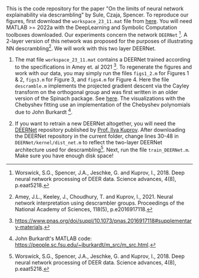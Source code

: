 This is the code repository for the paper "On the limits of neural network explainability via descrambling" by Sule, Czaja, Spencer. To reproduce our figures, first download the `workspace_23_11.mat` file from [here](https://umd.box.com/s/zul3iaq9x6u332nydsc6lo19uvote8ry). You will need MATLAB >= 2022a with the DeepLearning and Symbolic Computation toolboxes downloaded. Our experiments concern the network `DEERNet` [^1]. A 2-layer version of this network was proposed for the purposes of illustrating NN descrambling[^3]. We will work with this two layer DEERNet. 

1. The mat file `workspace_23_11.mat` contains a DEERNet trained according to the specifications in Amey et. al 2021 [^2]. To regenerate the figures and work with our data, you may simply run the files `figs1_2.m` for Figures 1 & 2, `figs3.m` for Figure 3, and `figs4.m` for Figure 4. Here the file `descramble.m` implements the projected gradient descent via the Cayley transform on the orthogonal group and was first written in an older version of the Spinach package. See [here](https://spindynamics.org/wiki/index.php?title=Descramble.m). The visualizations with the Chebyshev fitting use an implementation of the Chebyshev polynomials due to John Burkardt [^4]. 

2. If you want to retrain a new DEERNet altogether, you will need the [DEERNet](https://github.com/IlyaKuprov/DEERNet) repository published by [Prof. Ilya Kuprov](spindynamics.org). After downloading the DEERNet repository in the current folder, change lines 30-48 in `DEERNet/kernel/dist_net.m` to reflect the two-layer DEERNet architecture used for descrambling[^1]. Next, run the file `train_DEERNet.m`. Make sure you have enough disk space!

[^1]: Worswick, S.G., Spencer, J.A., Jeschke, G. and Kuprov, I., 2018. Deep neural network processing of DEER data. Science advances, 4(8), p.eaat5218.
[^2]: https://www.pnas.org/doi/suppl/10.1073/pnas.2016917118#supplementary-materials.
[^3]: Amey, J.L., Keeley, J., Choudhury, T. and Kuprov, I., 2021. Neural network interpretation using descrambler groups. Proceedings of the National Academy of Sciences, 118(5), p.e2016917118. 
[^4]: John Burkardt's MATLAB code: https://people.sc.fsu.edu/~jburkardt/m_src/m_src.html. 
